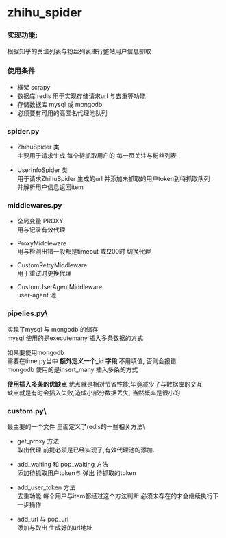 # zhihu_spider

### 实现功能:
   根据知乎的关注列表与粉丝列表进行整站用户信息抓取

### 使用条件
* 框架 scrapy
* 数据库 redis 用于实现存储请求url 与去重等功能
* 存储数据库 mysql 或 mongodb
* 必须要有可用的高匿名代理池队列

### spider.py
* ZhihuSpider 类\
主要用于请求生成 每个待抓取用户的 每一页关注与粉丝列表

* UserInfoSpider 类\
用于请求ZhihuSpider 生成的url 并添加未抓取的用户token到待抓取队列\
并解析用户信息返回item

### middlewares.py
* 全局变量 PROXY\
用与记录有效代理

* ProxyMiddleware\
用与检测出错一般都是timeout 或!200时 切换代理

* CustomRetryMiddleware\
用于重试时更换代理

* CustomUserAgentMiddleware\
user-agent 池

### pipelies.py\
实现了mysql 与 mongodb 的储存\
mysql 使用的是executemany 插入多条数据的方式

如果要使用mongodb\
需要在time.py当中 __额外定义一个_id 字段__ 不用填值, 否则会报错\
mongodb 使用的是insert_many 插入多条的方式

**使用插入多条的优缺点**
优点就是相对节省性能,毕竟减少了与数据库的交互\
缺点就是有时会插入失败,造成小部分数据丢失, 当然概率是很小的

### custom.py\
最主要的一个文件 里面定义了redis的一些相关方法\

* get_proxy 方法\
取出代理 前提必须是已经实现了,有效代理池的添加.

* add_waiting 和 pop_waiting 方法\
添加待抓取用户token与 弹出 待抓取的token

* add_user_token 方法\
去重功能 每个用户与item都经过这个方法判断 必须未存在的才会继续执行下一步操作

* add_url 与 pop_url \
添加与取出 生成好的url地址
